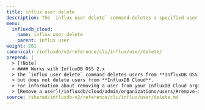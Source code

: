 ```yaml
---
title: influx user delete
description: The `influx user delete` command deletes a specified user.
menu:
  influxdb_cloud:
    name: influx user delete
    parent: influx user
weight: 201
canonical: /influxdb/v2/reference/cli/influx/user/delete/
prepend: |
  > [!Note]
  > #### Works with InfluxDB OSS 2.x  
  > The `influx user delete` command deletes users from **InfluxDB OSS 2.x**,  
  > but does not delete users from **InfluxDB Cloud**.  
  > For information about removing a user from your InfluxDB Cloud organization, see  
  > [Remove a user](/influxdb/cloud/admin/organizations/users/#remove-a-user-from-your-organization).
source: /shared/influxdb-v2/reference/cli/influx/user/delete.md
---
```


<!-- The content for this file is located at
// SOURCE content/shared/influxdb-v2/reference/cli/influx/user/delete.md -->

